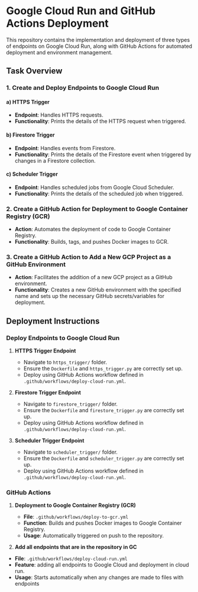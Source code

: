 # Google Cloud Run and GitHub Actions Deployment

This repository contains the implementation and deployment of three types of endpoints on Google Cloud Run, along with GitHub Actions for automated deployment and environment management.

## Task Overview

### 1. Create and Deploy Endpoints to Google Cloud Run

#### a) HTTPS Trigger
- **Endpoint**: Handles HTTPS requests.
- **Functionality**: Prints the details of the HTTPS request when triggered.

#### b) Firestore Trigger
- **Endpoint**: Handles events from Firestore.
- **Functionality**: Prints the details of the Firestore event when triggered by changes in a Firestore collection.

#### c) Scheduler Trigger
- **Endpoint**: Handles scheduled jobs from Google Cloud Scheduler.
- **Functionality**: Prints the details of the scheduled job when triggered.

### 2. Create a GitHub Action for Deployment to Google Container Registry (GCR)

- **Action**: Automates the deployment of code to Google Container Registry.
- **Functionality**: Builds, tags, and pushes Docker images to GCR.

### 3. Create a GitHub Action to Add a New GCP Project as a GitHub Environment

- **Action**: Facilitates the addition of a new GCP project as a GitHub environment.
- **Functionality**: Creates a new GitHub environment with the specified name and sets up the necessary GitHub secrets/variables for deployment.

## Deployment Instructions

### Deploy Endpoints to Google Cloud Run

1. **HTTPS Trigger Endpoint**

   - Navigate to `https_trigger/` folder.
   - Ensure the `Dockerfile` and `https_trigger.py` are correctly set up.
   - Deploy using GitHub Actions workflow defined in `.github/workflows/deploy-cloud-run.yml`.

2. **Firestore Trigger Endpoint**

   - Navigate to `firestore_trigger/` folder.
   - Ensure the `Dockerfile` and `firestore_trigger.py` are correctly set up.
   - Deploy using GitHub Actions workflow defined in `.github/workflows/deploy-cloud-run.yml`.

3. **Scheduler Trigger Endpoint**

   - Navigate to `scheduler_trigger/` folder.
   - Ensure the `Dockerfile` and `scheduler_trigger.py` are correctly set up.
   - Deploy using GitHub Actions workflow defined in `.github/workflows/deploy-cloud-run.yml`.

### GitHub Actions

1. **Deployment to Google Container Registry (GCR)**

   - **File**: `.github/workflows/deploy-to-gcr.yml`
   - **Function**: Builds and pushes Docker images to Google Container Registry.
   - **Usage**: Automatically triggered on push to the repository.

2. **Add all endpoints that are in the repository in GC**

 - **File**: `.github/workflows/deploy-cloud-run.yml`
 - **Feature**: adding all endpoints to Google Cloud and deployment in cloud run.
 - **Usage**: Starts automatically when any changes are made to files with endpoints
